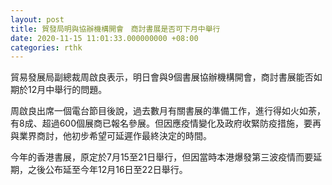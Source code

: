 ```yaml
---
layout: post
title: 貿發局明與協辦機構開會　商討書展是否可下月中舉行
date: 2020-11-15 11:01:33.000000000 +08:00
categories: rthk
---
```


貿易發展局副總裁周啟良表示，明日會與9個書展協辦機構開會，商討書展能否如期於12月中舉行的問題。

周啟良出席一個電台節目後說，過去數月有關書展的準備工作，進行得如火如荼，有8成、超過600個展商已報名參展。但因應疫情變化及政府收緊防疫措施，要再與業界商討，他初步希望可延遲作最終決定的時間。

今年的香港書展，原定於7月15至21日舉行，但因當時本港爆發第三波疫情而要延期，之後公布延至今年12月16日至22日舉行。
